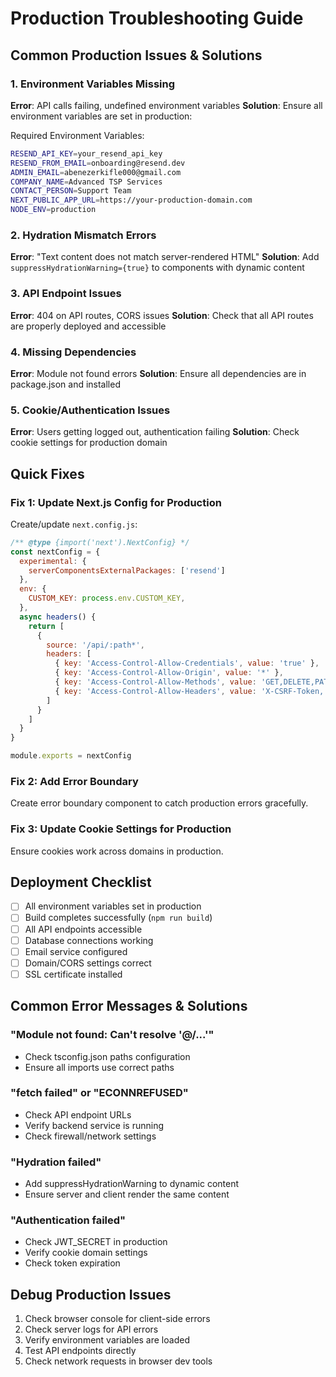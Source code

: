 # Production Troubleshooting Guide

## Common Production Issues & Solutions

### 1. Environment Variables Missing
**Error**: API calls failing, undefined environment variables
**Solution**: Ensure all environment variables are set in production:

Required Environment Variables:
```bash
RESEND_API_KEY=your_resend_api_key
RESEND_FROM_EMAIL=onboarding@resend.dev
ADMIN_EMAIL=abenezerkifle000@gmail.com
COMPANY_NAME=Advanced TSP Services
CONTACT_PERSON=Support Team
NEXT_PUBLIC_APP_URL=https://your-production-domain.com
NODE_ENV=production
```

### 2. Hydration Mismatch Errors
**Error**: "Text content does not match server-rendered HTML"
**Solution**: Add `suppressHydrationWarning={true}` to components with dynamic content

### 3. API Endpoint Issues
**Error**: 404 on API routes, CORS issues
**Solution**: Check that all API routes are properly deployed and accessible

### 4. Missing Dependencies
**Error**: Module not found errors
**Solution**: Ensure all dependencies are in package.json and installed

### 5. Cookie/Authentication Issues
**Error**: Users getting logged out, authentication failing
**Solution**: Check cookie settings for production domain

## Quick Fixes

### Fix 1: Update Next.js Config for Production
Create/update `next.config.js`:

```javascript
/** @type {import('next').NextConfig} */
const nextConfig = {
  experimental: {
    serverComponentsExternalPackages: ['resend']
  },
  env: {
    CUSTOM_KEY: process.env.CUSTOM_KEY,
  },
  async headers() {
    return [
      {
        source: '/api/:path*',
        headers: [
          { key: 'Access-Control-Allow-Credentials', value: 'true' },
          { key: 'Access-Control-Allow-Origin', value: '*' },
          { key: 'Access-Control-Allow-Methods', value: 'GET,DELETE,PATCH,POST,PUT' },
          { key: 'Access-Control-Allow-Headers', value: 'X-CSRF-Token, X-Requested-With, Accept, Accept-Version, Content-Length, Content-MD5, Content-Type, Date, X-Api-Version' },
        ]
      }
    ]
  }
}

module.exports = nextConfig
```

### Fix 2: Add Error Boundary
Create error boundary component to catch production errors gracefully.

### Fix 3: Update Cookie Settings for Production
Ensure cookies work across domains in production.

## Deployment Checklist

- [ ] All environment variables set in production
- [ ] Build completes successfully (`npm run build`)
- [ ] All API endpoints accessible
- [ ] Database connections working
- [ ] Email service configured
- [ ] Domain/CORS settings correct
- [ ] SSL certificate installed

## Common Error Messages & Solutions

### "Module not found: Can't resolve '@/...'"
- Check tsconfig.json paths configuration
- Ensure all imports use correct paths

### "fetch failed" or "ECONNREFUSED"
- Check API endpoint URLs
- Verify backend service is running
- Check firewall/network settings

### "Hydration failed"
- Add suppressHydrationWarning to dynamic content
- Ensure server and client render the same content

### "Authentication failed"
- Check JWT_SECRET in production
- Verify cookie domain settings
- Check token expiration

## Debug Production Issues

1. Check browser console for client-side errors
2. Check server logs for API errors
3. Verify environment variables are loaded
4. Test API endpoints directly
5. Check network requests in browser dev tools
